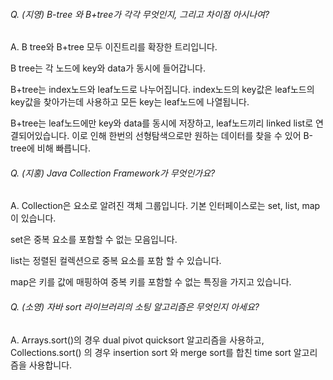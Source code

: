 ###### Q. (지영) B-tree 와 B+tree가 각각 무엇인지, 그리고 차이점 아시나여?

A. B tree와 B+tree 모두 이진트리를 확장한 트리입니다.

B tree는 각 노드에 key와 data가 동시에 들어갑니다.

B+tree는 index노드와 leaf노드로 나누어집니다. index노드의 key값은 leaf노드의 key값을 찾아가는데 사용하고 모든 key는 leaf노드에 나열됩니다.

B+tree는 leaf노드에만 key와 data를 동시에 저장하고, leaf노드끼리 linked list로 연결되어있습니다. 이로 인해 한번의 선형탐색으로만 원하는 데이터를 찾을 수 있어 B-tree에 비해 빠릅니다.








###### Q. (지홍) Java Collection Framework가 무엇인가요?

A. Collection은 요소로 알려진 객체 그룹입니다. 기본 인터페이스로는 set, list, map이 있습니다.

set은 중복 요소를 포함할 수 없는 모음입니다.

list는 정렬된 컬렉션으로 중복 요소를 포함 할 수 있습니다.

map은 키를 값에 매핑하여 중복 키를 포함할 수 없는 특징을 가지고 있습니다.





###### Q. (소영) 자바 sort 라이브러리의 소팅 알고리즘은 무엇인지 아세요?

A. Arrays.sort()의 경우 dual pivot quicksort 알고리즘을 사용하고, Collections.sort() 의 경우 insertion sort 와 merge sort를 합친 time sort 알고리즘을 사용합니다.


